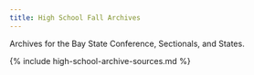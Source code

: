 ```yaml
---
title: High School Fall Archives
---
```


Archives for the Bay State Conference, Sectionals, and States.

{% include high-school-archive-sources.md %}

